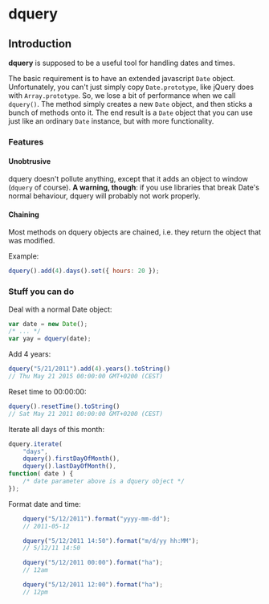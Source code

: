 # dquery

## Introduction

**dquery** is supposed to be a useful tool for handling dates and times.

The basic requirement is to have an extended javascript `Date` object.
Unfortunately, you can't just simply copy `Date.prototype`, like jQuery does with
`Array.prototype`. So, we lose a bit of performance when we call `dquery()`.
The method simply creates a new `Date` object, and then sticks a bunch of methods
onto it. The end result is a `Date` object that you can use just like an ordinary
`Date` instance, but with more functionality.

### Features

#### Unobtrusive

dquery doesn't pollute anything, except that it adds an object to window (`dquery` of course).
**A warning, though**: if you use libraries that break Date's normal behaviour, 
dquery will probably not work properly.

#### Chaining

Most methods on dquery objects are chained, i.e. they return the object that was
modified.

Example:

```javascript
dquery().add(4).days().set({ hours: 20 });
```

### Stuff you can do

Deal with a normal Date object:

```javascript
var date = new Date();
/* ... */
var yay = dquery(date);
```

Add 4 years:

```javascript
dquery("5/21/2011").add(4).years().toString()
// Thu May 21 2015 00:00:00 GMT+0200 (CEST)
```

Reset time to 00:00:00:

```javascript
dquery().resetTime().toString()
// Sat May 21 2011 00:00:00 GMT+0200 (CEST)
```

Iterate all days of this month:

```javascript
dquery.iterate( 
    "days", 
    dquery().firstDayOfMonth(),
    dquery().lastDayOfMonth(),
function( date ) {
    /* date parameter above is a dquery object */
});
```

Format date and time:

```javascript
    dquery("5/12/2011").format("yyyy-mm-dd");
    // 2011-05-12
```

```javascript
    dquery("5/12/2011 14:50").format("m/d/yy hh:MM");
    // 5/12/11 14:50
```

```javascript
    dquery("5/12/2011 00:00").format("ha");
    // 12am
```

```javascript
    dquery("5/12/2011 12:00").format("ha");
    // 12pm
```
